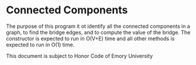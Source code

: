 <h1>Connected Components</h1>

<p>
The purpose of this program it ot identify all the connected components in a graph, to find the bridge edges, and to compute the value of the bridge. The constructor is expected to run in O(V+E) time and all other methods is expected to run in O(1) time.
</p>

<p>This document is subject to Honor Code of Emory University</p>
